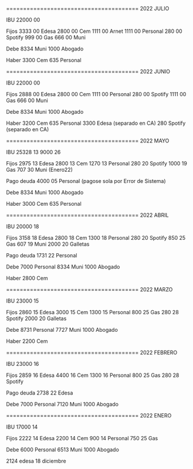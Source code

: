 
=======================================
    2022 JULIO

IBU
22000   00

Fijos
 3333   00      Edesa
 2800   00      Cem
 1111   00      Arnet
 1111   00      Personal
  280   00      Spotify
  999   00      Gas
  666   00      Muni

Debe
 8334   Muni
 1000   Abogado

Haber
 3300   Cem
  635   Personal

=======================================
    2022 JUNIO

IBU
22000   00

Fijos
 2888   00      Edesa
 2800   00      Cem
 1111   00      Personal
  280   00      Spotify
 1111   00      Gas
  666   00      Muni

Debe
 8334   Muni
 1000   Abogado

Haber
 3200   Cem
  635   Personal
 3300   Edesa (separado en CA)
  280   Spotify (separado en CA)


=======================================
    2022 MAYO

IBU
25328   13
 9000   26

Fijos
 2975   13      Edesa
 2800   13      Cem
 1270   13      Personal
  280   20      Spotify
 1000   19      Gas
  707   30      Muni (Enero22)

Pago deuda
 4000   05      Personal (pagose sola por Error de Sistema)


Debe
 8334   Muni
 1000   Abogado

Haber
 3000   Cem
  635   Personal

=======================================
    2022 ABRIL

IBU
20000   18

Fijos
 3158   18      Edesa
 2800   18      Cem
 1300   18      Personal
  280   20      Spotify
  850   25      Gas
  607   19      Muni
 2000   20      Galletas

Pago deuda
 1731   22      Personal

Debe
 7000   Personal
 8334   Muni
 1000   Abogado

Haber
 2800   Cem


=======================================
    2022 MARZO

IBU
23000   15

Fijos
 2860   15      Edesa
 3000   15      Cem
 1300   15      Personal
  800   25      Gas
  280   28      Spotify
 2000   20      Galletas

Debe
 8731   Personal
 7727   Muni
 1000   Abogado

Haber
 2200  Cem


=======================================
    2022 FEBRERO

IBU
23000   16

Fijos
 2859   16      Edesa
 4400   16      Cem
 1300   16      Personal
  800   25      Gas
  280   28      Spotify

Pago deuda
 2738   22      Edesa

Debe
 7000   Personal
 7120   Muni
 1000   Abogado


=======================================
    2022 ENERO

IBU
17000   14

Fijos
 2222   14      Edesa
 2200   14      Cem
  900   14      Personal
  750   25      Gas

Debe
 6000   Personal
 6513   Muni
 1000   Abogado






 2124 edesa 18 diciembre

